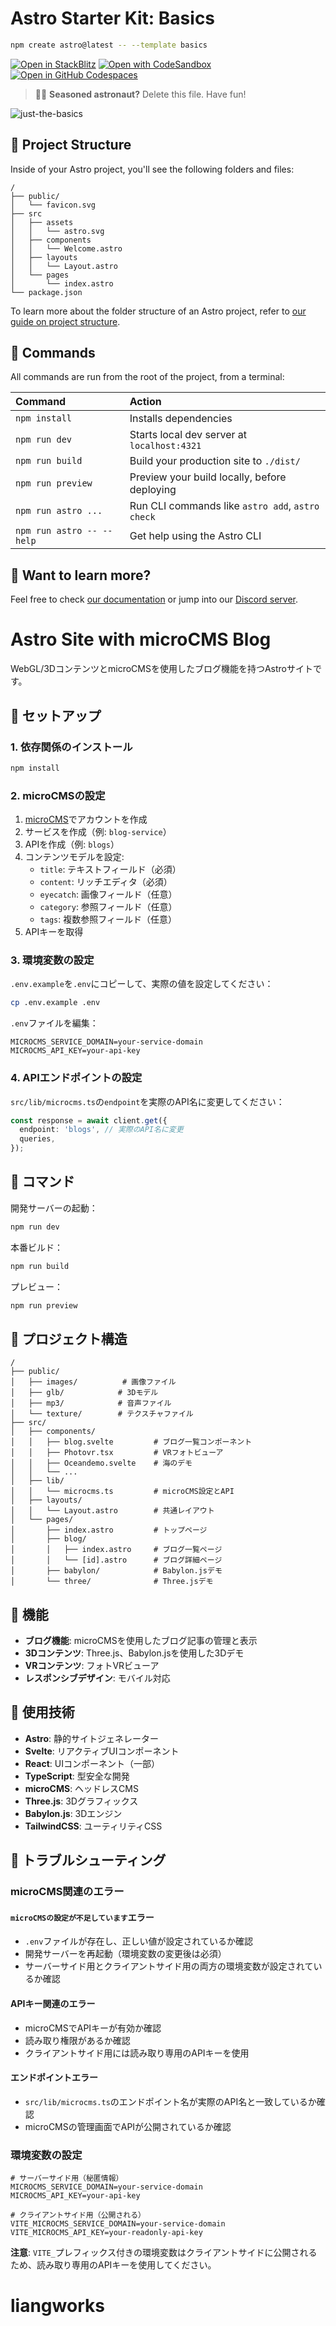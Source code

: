 # Astro Starter Kit: Basics

```sh
npm create astro@latest -- --template basics
```

[![Open in StackBlitz](https://developer.stackblitz.com/img/open_in_stackblitz.svg)](https://stackblitz.com/github/withastro/astro/tree/latest/examples/basics)
[![Open with CodeSandbox](https://assets.codesandbox.io/github/button-edit-lime.svg)](https://codesandbox.io/p/sandbox/github/withastro/astro/tree/latest/examples/basics)
[![Open in GitHub Codespaces](https://github.com/codespaces/badge.svg)](https://codespaces.new/withastro/astro?devcontainer_path=.devcontainer/basics/devcontainer.json)

> 🧑‍🚀 **Seasoned astronaut?** Delete this file. Have fun!

![just-the-basics](https://github.com/withastro/astro/assets/2244813/a0a5533c-a856-4198-8470-2d67b1d7c554)

## 🚀 Project Structure

Inside of your Astro project, you'll see the following folders and files:

```text
/
├── public/
│   └── favicon.svg
├── src
│   ├── assets
│   │   └── astro.svg
│   ├── components
│   │   └── Welcome.astro
│   ├── layouts
│   │   └── Layout.astro
│   └── pages
│       └── index.astro
└── package.json
```

To learn more about the folder structure of an Astro project, refer to [our guide on project structure](https://docs.astro.build/en/basics/project-structure/).

## 🧞 Commands

All commands are run from the root of the project, from a terminal:

| Command                   | Action                                           |
| :------------------------ | :----------------------------------------------- |
| `npm install`             | Installs dependencies                            |
| `npm run dev`             | Starts local dev server at `localhost:4321`      |
| `npm run build`           | Build your production site to `./dist/`          |
| `npm run preview`         | Preview your build locally, before deploying     |
| `npm run astro ...`       | Run CLI commands like `astro add`, `astro check` |
| `npm run astro -- --help` | Get help using the Astro CLI                     |

## 👀 Want to learn more?

Feel free to check [our documentation](https://docs.astro.build) or jump into our [Discord server](https://astro.build/chat).

# Astro Site with microCMS Blog

WebGL/3DコンテンツとmicroCMSを使用したブログ機能を持つAstroサイトです。

## 🚀 セットアップ

### 1. 依存関係のインストール

```sh
npm install
```

### 2. microCMSの設定

1. [microCMS](https://microcms.io/)でアカウントを作成
2. サービスを作成（例: `blog-service`）
3. APIを作成（例: `blogs`）
4. コンテンツモデルを設定:
   - `title`: テキストフィールド（必須）
   - `content`: リッチエディタ（必須）
   - `eyecatch`: 画像フィールド（任意）
   - `category`: 参照フィールド（任意）
   - `tags`: 複数参照フィールド（任意）
5. APIキーを取得

### 3. 環境変数の設定

`.env.example`を`.env`にコピーして、実際の値を設定してください：

```sh
cp .env.example .env
```

`.env`ファイルを編集：

```env
MICROCMS_SERVICE_DOMAIN=your-service-domain
MICROCMS_API_KEY=your-api-key
```

### 4. APIエンドポイントの設定

`src/lib/microcms.ts`の`endpoint`を実際のAPI名に変更してください：

```typescript
const response = await client.get({
  endpoint: 'blogs', // 実際のAPI名に変更
  queries,
});
```

## 🧞 コマンド

開発サーバーの起動：

```sh
npm run dev
```

本番ビルド：

```sh
npm run build
```

プレビュー：

```sh
npm run preview
```

## 📁 プロジェクト構造

```text
/
├── public/
│   ├── images/          # 画像ファイル
│   ├── glb/            # 3Dモデル
│   ├── mp3/            # 音声ファイル
│   └── texture/        # テクスチャファイル
├── src/
│   ├── components/
│   │   ├── blog.svelte         # ブログ一覧コンポーネント
│   │   ├── Photovr.tsx         # VRフォトビューア
│   │   ├── Oceandemo.svelte    # 海のデモ
│   │   └── ...
│   ├── lib/
│   │   └── microcms.ts         # microCMS設定とAPI
│   ├── layouts/
│   │   └── Layout.astro        # 共通レイアウト
│   └── pages/
│       ├── index.astro         # トップページ
│       ├── blog/
│       │   ├── index.astro     # ブログ一覧ページ
│       │   └── [id].astro      # ブログ詳細ページ
│       ├── babylon/            # Babylon.jsデモ
│       └── three/              # Three.jsデモ
```

## 🎨 機能

- **ブログ機能**: microCMSを使用したブログ記事の管理と表示
- **3Dコンテンツ**: Three.js、Babylon.jsを使用した3Dデモ
- **VRコンテンツ**: フォトVRビューア
- **レスポンシブデザイン**: モバイル対応

## 🔧 使用技術

- **Astro**: 静的サイトジェネレーター
- **Svelte**: リアクティブUIコンポーネント
- **React**: UIコンポーネント（一部）
- **TypeScript**: 型安全な開発
- **microCMS**: ヘッドレスCMS
- **Three.js**: 3Dグラフィックス
- **Babylon.js**: 3Dエンジン
- **TailwindCSS**: ユーティリティCSS

## 🔧 トラブルシューティング

### microCMS関連のエラー

#### `microCMSの設定が不足しています`エラー
- `.env`ファイルが存在し、正しい値が設定されているか確認
- 開発サーバーを再起動（環境変数の変更後は必須）
- サーバーサイド用とクライアントサイド用の両方の環境変数が設定されているか確認

#### APIキー関連のエラー
- microCMSでAPIキーが有効か確認
- 読み取り権限があるか確認
- クライアントサイド用には読み取り専用のAPIキーを使用

#### エンドポイントエラー
- `src/lib/microcms.ts`のエンドポイント名が実際のAPI名と一致しているか確認
- microCMSの管理画面でAPIが公開されているか確認

### 環境変数の設定

```env
# サーバーサイド用（秘匿情報）
MICROCMS_SERVICE_DOMAIN=your-service-domain
MICROCMS_API_KEY=your-api-key

# クライアントサイド用（公開される）
VITE_MICROCMS_SERVICE_DOMAIN=your-service-domain
VITE_MICROCMS_API_KEY=your-readonly-api-key
```

**注意**: `VITE_`プレフィックス付きの環境変数はクライアントサイドに公開されるため、読み取り専用のAPIキーを使用してください。
# liangworks
